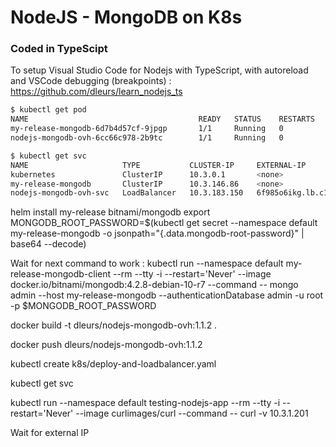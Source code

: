 # NodeJS - MongoDB on K8s
### Coded in TypeScipt 

To setup Visual Studio Code for Nodejs with TypeScript, with autoreload and VSCode debugging (breakpoints) : <br/>
https://github.com/dleurs/learn_nodejs_ts

```bash
$ kubectl get pod
NAME                                      READY   STATUS    RESTARTS   AGE
my-release-mongodb-6d7b4d57cf-9jpgp       1/1     Running   0          17h
nodejs-mongodb-ovh-6cc66c978-2b9tc        1/1     Running   0          20m
```

```bash
$ kubectl get svc
NAME                     TYPE           CLUSTER-IP     EXTERNAL-IP                         PORT(S)        AGE
kubernetes               ClusterIP      10.3.0.1       <none>                              443/TCP        8d
my-release-mongodb       ClusterIP      10.3.146.86    <none>                              27017/TCP      17h
nodejs-mongodb-ovh-svc   LoadBalancer   10.3.183.150   6f985o6ikg.lb.c1.gra7.k8s.ovh.net   80:31861/TCP   19m
```







helm install my-release bitnami/mongodb
export MONGODB_ROOT_PASSWORD=$(kubectl get secret --namespace default my-release-mongodb -o jsonpath="{.data.mongodb-root-password}" | base64 --decode)

Wait for next command to work :
kubectl run --namespace default my-release-mongodb-client --rm --tty -i --restart='Never' --image docker.io/bitnami/mongodb:4.2.8-debian-10-r7 --command -- mongo admin --host my-release-mongodb --authenticationDatabase admin -u root -p $MONGODB_ROOT_PASSWORD

docker build -t dleurs/nodejs-mongodb-ovh:1.1.2 .

docker push dleurs/nodejs-mongodb-ovh:1.1.2

kubectl create k8s/deploy-and-loadbalancer.yaml

kubectl get svc

kubectl run --namespace default testing-nodejs-app --rm --tty -i --restart='Never' --image curlimages/curl --command -- curl -v 10.3.1.201

Wait for external IP

